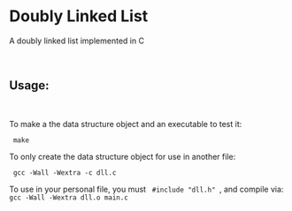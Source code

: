 # Doubly Linked List
<p> A doubly linked list implemented in C </p>
</br>
<h2> Usage: </h2>
</br>
<p> To make a the data structure object and an executable to test it: </p>
<code> make </code>
</br>
<p> To only create the data structure object for use in another file: </p>
<code> gcc -Wall -Wextra -c dll.c </code>
<br>
<p> To use in your personal file, you must <code> #include "dll.h" </code>, and compile via:
  <code> gcc -Wall -Wextra dll.o main.c </code> </p>
